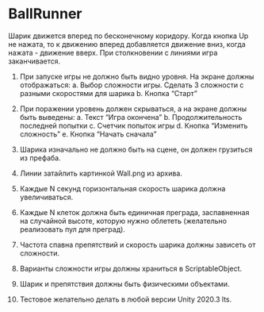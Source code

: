 # BallRunner

Шарик движется вперед по бесконечному коридору. Когда кнопка Up не нажата, то к движению вперед добавляется движение вниз, когда нажата - движение вверх. При столкновении с линиями игра заканчивается.

1. При запуске игры не должно быть видно уровня. На экране должны отображаться: 
  a. Выбор сложности игры. Сделать 3 сложности с разными скоростями для шарика
  b. Кнопка “Старт”

2. При поражении уровень должен скрываться, а на экране должны быть выведены: 
  a. Текст “Игра окончена” 
  b. Продолжительность последней попытки 
  c. Счетчик попыток игры 
  d. Кнопка “Изменить сложность” 
  e. Кнопка “Начать сначала” 
  
3. Шарика изначально не должно быть на сцене, он должен грузиться из префаба.

4. Линии затайлить картинкой Wall.png из архива.

5. Каждые N секунд горизонтальная скорость шарика должна увеличиваться.

6. Каждые N клеток должна быть единичная преграда, заспавненная на случайной высоте, которую нужно облететь (желательно реализовать пул для преград).

7. Частота спавна препятствий и скорость шарика должны зависеть от сложности.

8. Варианты сложности игры должны храниться в ScriptableObject.

9. Шарик и препятствия должны быть физическими объектами.

10. Тестовое желательно делать в любой версии Unity 2020.3 lts.
